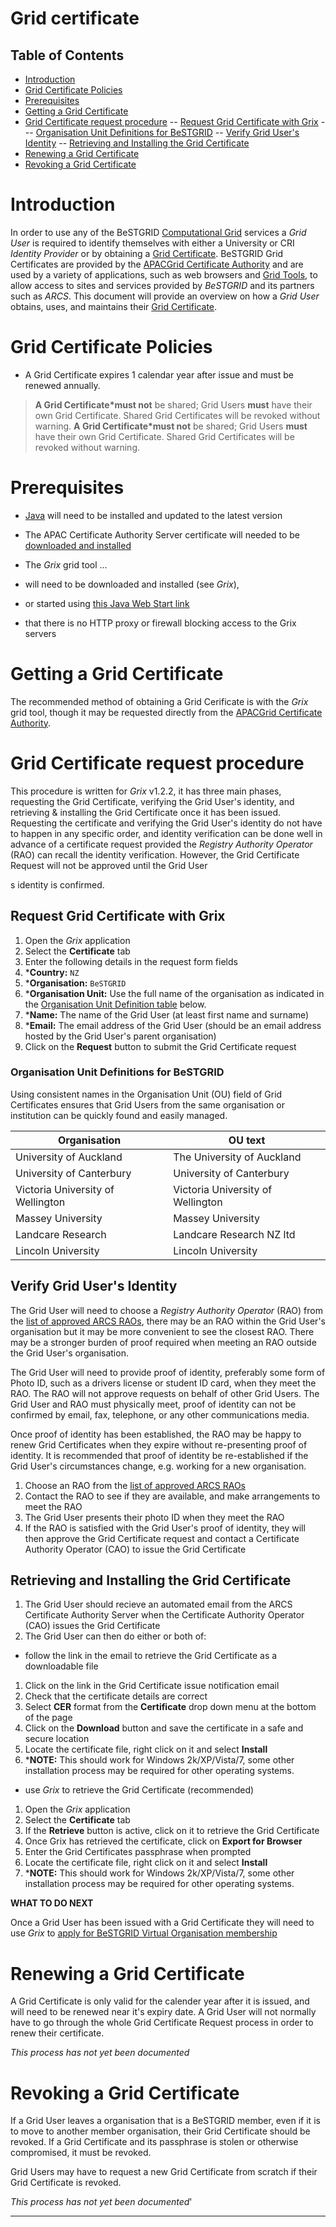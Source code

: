 # Grid certificate


## Table of Contents 
 - [Introduction](#introduction)
- [Grid Certificate Policies](#grid-certificate-policies)
- [Prerequisites](#prerequisites)
- [Getting a Grid Certificate](#getting-a-grid-certificate)
- [Grid Certificate request procedure](#grid-certificate-request-procedure)
-- [Request Grid Certificate with Grix](#request-grid-certificate-with-grix)
--- [Organisation Unit Definitions for BeSTGRID](#organisation-unit-definitions-for-bestgrid)
-- [Verify Grid User's Identity](#verify-grid-user's-identity)
-- [Retrieving and Installing the Grid Certificate](#retrieving-and-installing-the-grid-certificate)
- [Renewing a Grid Certificate](#renewing-a-grid-certificate)
- [Revoking a Grid Certificate](#revoking-a-grid-certificate)
# Introduction

In order to use any of the BeSTGRID [Computational Grid](/wiki/spaces/BeSTGRID/pages/3818228944) services a *Grid User* is required to identify themselves with either a University or CRI *Identity Provider* or by obtaining a [Grid Certificate](grid-certificate.md). BeSTGRID Grid Certificates are provided by the [APACGrid Certificate Authority](https://ca.apac.edu.au/pub) and are used by a variety of applications, such as web browsers and [Grid Tools](/wiki/spaces/BeSTGRID/pages/3818228739), to allow access to sites and services provided by *BeSTGRID* and its partners such as *ARCS*. This document will provide an overview on how a *Grid User* obtains, uses, and maintains their [Grid Certificate](grid-certificate.md).

# Grid Certificate Policies

- A Grid Certificate expires 1 calendar year after issue and must be renewed annually.


>  **A Grid Certificate*must not** be shared; Grid Users **must** have their own Grid Certificate. Shared Grid Certificates will be revoked without warning.
>  **A Grid Certificate*must not** be shared; Grid Users **must** have their own Grid Certificate. Shared Grid Certificates will be revoked without warning.

# Prerequisites

- [Java](http://www.java.com/en/) will need to be installed and updated to the latest version
- The APAC Certificate Authority Server certificate will needed to be [downloaded and installed](https://ca.apac.edu.au/cgi-bin/pub/pki?cmd=getStaticPage&name=index)
- The *Grix* grid tool ...
	
- will need to be downloaded and installed (see *Grix*),
- or started using [this Java Web Start link](http://ngportal.canterbury.ac.nz/grid/grix-jdk5-bestgrid.jnlp)
- that there is no HTTP proxy or firewall blocking access to the Grix servers

# Getting a Grid Certificate

The recommended method of obtaining a Grid Cerificate is with the *Grix* grid tool, though it may be requested directly from the [APACGrid Certificate Authority](https://ca.apac.edu.au/pub).

# Grid Certificate request procedure

This procedure is written for *Grix* v1.2.2, it has three main phases, requesting the Grid Certificate, verifying the Grid User's identity, and retrieving & installing the Grid Certificate once it has been issued. Requesting the certificate and verifying the Grid User's identity do not have to happen in any specific order, and identity verification can be done well in advance of a certificate request provided the *Registry Authority Operator* (RAO) can recall the identity verification. However, the Grid Certificate Request will not be approved until the Grid User

s identity is confirmed.

## Request Grid Certificate with Grix

1. Open the *Grix* application
2. Select the **Certificate** tab
3. Enter the following details in the request form fields
4. ***Country:** `NZ`
5. ***Organisation:** `BeSTGRID`
6. ***Organisation Unit:** Use the full name of the organisation as indicated in the [Organisation Unit Definition table](grid-certificate.md) below.
7. ***Name:** The name of the Grid User (at least first name and surname)
8. ***Email:** The email address of the Grid User (should be an email address hosted by the Grid User's parent organisation)
9. Click on the **Request** button to submit the Grid Certificate request

### Organisation Unit Definitions for BeSTGRID

Using consistent names in the Organisation Unit (OU) field of Grid Certificates ensures that Grid Users from the same organisation or institution can be quickly found and easily managed.

|  Organisation                       |  OU text                            |
| ----------------------------------- | ----------------------------------- |
|  University of Auckland             |  The University of Auckland         |
|  University of Canterbury           |  University of Canterbury           |
|  Victoria University of Wellington  |  Victoria University of Wellington  |
|  Massey University                  |  Massey University                  |
|  Landcare Research                  |  Landcare Research NZ ltd           |
|  Lincoln University                 |  Lincoln University                 |

## Verify Grid User's Identity

The Grid User will need to choose a *Registry Authority Operator* (RAO) from the [list of approved ARCS RAOs](http://wiki.arcs.org.au/bin/view/Main/RaoList#NZ_BeSTGRID), there may be an RAO within the Grid User's organisation but it may be more convenient to see the closest RAO. There may be a stronger burden of proof required when meeting an RAO outside the Grid User's organisation.

The Grid User will need to provide proof of identity, preferably some form of Photo ID, such as a drivers license or student ID card, when they meet the RAO. The RAO will not approve requests on behalf of other Grid Users. The Grid User and RAO must physically meet, proof of identity can not be confirmed by email, fax, telephone, or any other communications media.

Once proof of identity has been established, the RAO may be happy to renew Grid Certificates when they expire without re-presenting proof of identity. It is recommended that proof of identity be re-established if the Grid User's circumstances change, e.g. working for a new organisation.

1. Choose an RAO from the [list of approved ARCS RAOs](http://wiki.arcs.org.au/bin/view/Main/RaoList)
2. Contact the RAO to see if they are available, and make arrangements to meet the RAO
3. The Grid User presents their photo ID when they meet the RAO
4. If the RAO is satisfied with the Grid User's proof of identity, they will then approve the Grid Certificate request and contact a Certificate Authority Operator (CAO) to issue the Grid Certificate

## Retrieving and Installing the Grid Certificate

1. The Grid User should recieve an automated email from the ARCS Certificate Authority Server when the Certificate Authority Operator (CAO) issues the Grid Certificate
2. The Grid User can then do either or both of:
	
- follow the link in the email to retrieve the Grid Certificate as a downloadable file
		
1. Click on the link in the Grid Certificate issue notification email
2. Check that the certificate details are correct
3. Select **CER** format from the **Certificate** drop down menu at the bottom of the page
4. Click on the **Download** button and save the certificate in a safe and secure location
5. Locate the certificate file, right click on it and select **Install**
6. ***NOTE:** This should work for Windows 2k/XP/Vista/7, some other installation process may be required for other operating systems.
- use *Grix* to retrieve the Grid Certificate (recommended)
		
1. Open the *Grix* application
2. Select the **Certificate** tab
3. If the **Retrieve** button is active, click on it to retrieve the Grid Certificate
4. Once Grix has retrieved the certificate, click on **Export for Browser**
5. Enter the Grid Certificates passphrase when prompted
6. Locate the certificate file, right click on it and select **Install**
7. ***NOTE:** This should work for Windows 2k/XP/Vista/7, some other installation process may be required for other operating systems.

**WHAT TO DO NEXT**

Once a Grid User has been issued with a Grid Certificate they will need to use *Grix* to [apply for BeSTGRID Virtual Organisation membership](/wiki/spaces/BeSTGRID/pages/3818228478)

# Renewing a Grid Certificate

A Grid Certificate is only valid for the calender year after it is issued, and will need to be renewed near it's expiry date. A Grid User will not normally have to go through the whole Grid Certificate Request process in order to renew their certificate.

*This process has not yet been documented*

# Revoking a Grid Certificate

If a Grid User leaves a organisation that is a BeSTGRID member, even if it is to move to another member organisation, their Grid Certificate should be revoked. If a Grid Certificate and its passphrase is stolen or otherwise compromised, it must be revoked.

Grid Users may have to request a new Grid Certificate from scratch if their Grid Certificate is revoked.

*This process has not yet been documented*'


---
